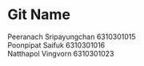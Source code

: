 # Git Name <br />
Peeranach Sripayungchan 6310301015 <br />
Poonpipat Saifuk 6310301016 <br />
Natthapol Vingvorn 6310301023 <br />
